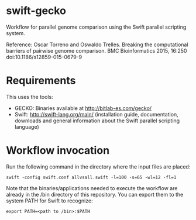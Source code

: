 swift-gecko
===========

Workflow for parallel genome comparison using the Swift parallel scripting system.

Reference: Oscar Torreno and Oswaldo Trelles. Breaking the computational barriers of pairwise genome comparison. BMC Bioinformatics 2015, 16:250  doi:10.1186/s12859-015-0679-9

Requirements
============

This uses the tools:
- GECKO: Binaries available at http://bitlab-es.com/gecko/
- Swift: http://swift-lang.org/main/ (installation guide, documentation, downloads and general information about the Swift parallel scripting language)

Workflow invocation
===================

Run the following command in the directory where the input files are placed:

```
swift -config swift.conf allvsall.swift -l=100 -s=65 -wl=12 -fl=1
```

Note that the binaries/applications needed to execute the workflow are already in the /bin directory of this repository. You can export them to the system PATH for Swift to recognize:

```
export PATH=<path to /bin>:$PATH
```





